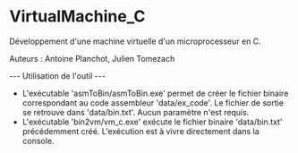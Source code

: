 # VirtualMachine_C
Développement d'une machine virtuelle d'un microprocesseur en C.

Auteurs : Antoine Planchot, Julien Tomezach

--- Utilisation de l'outil ---

* L'exécutable 'asmToBin/asmToBin.exe' permet de créer le fichier binaire correspondant au code assembleur 'data/ex_code'. Le fichier de sortie se retrouve dans 'data/bin.txt'. Aucun paramètre n'est requis.
* L'exécutable 'bin2vm/vm_c.exe' exécute le fichier binaire 'data/bin.txt' précédemment créé. L'exécution est à vivre directement dans la console.

